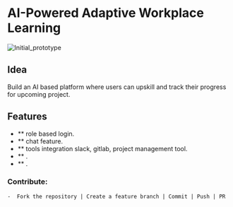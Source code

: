 # AI-Powered Adaptive Workplace Learning

![Initial_prototype](https://github.com/SJMcode/ai-powered-adpative-workplace-learning/blob/main/resources/init_idea.jpg)


## Idea 
Build an AI based platform where users can upskill and track their progress for upcoming project.



## Features  
- ** role based login.  
- ** chat feature.  
- ** tools integration slack, gitlab, project management tool.  
- ** .  
- ** .

### Contribute:

    -  Fork the repository | Create a feature branch | Commit | Push | PR
